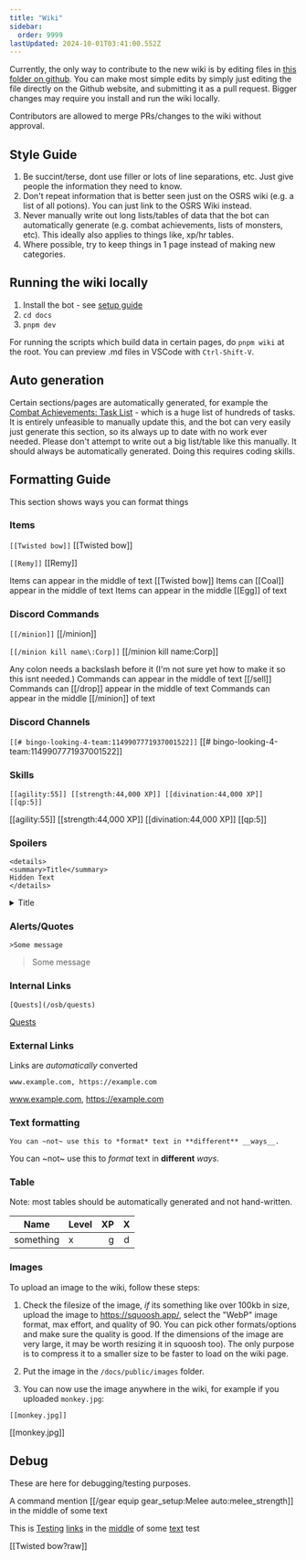 ```yaml
---
title: "Wiki"
sidebar:
  order: 9999
lastUpdated: 2024-10-01T03:41:00.552Z
---
```


Currently, the only way to contribute to the new wiki is by editing files in [this folder on github](https://github.com/oldschoolgg/oldschoolbot/tree/master/docs/src/content/docs). You can make most simple edits by simply just editing the file directly on the Github website, and submitting it as a pull request. Bigger changes may require you install and run the wiki locally.

Contributors are allowed to merge PRs/changes to the wiki without approval.

## Style Guide

1. Be succint/terse, dont use filler or lots of line separations, etc. Just give people the information they need to know.
2. Don't repeat information that is better seen just on the OSRS wiki (e.g. a list of all potions). You can just link to the OSRS Wiki instead.
3. Never manually write out long lists/tables of data that the bot can automatically generate (e.g. combat achievements, lists of monsters, etc). This ideally also applies to things like, xp/hr tables.
4. Where possible, try to keep things in 1 page instead of making new categories.

## Running the wiki locally

1. Install the bot - see [setup guide](https://github.com/oldschoolgg/oldschoolbot/blob/master/SETUP.md)
2. `cd docs`
3. `pnpm dev`

For running the scripts which build data in certain pages, do `pnpm wiki` at the root. You can preview .md files in VSCode with `Ctrl-Shift-V`.

## Auto generation

Certain sections/pages are automatically generated, for example the [Combat Achievements: Task List](/osb/combat-achievements/#task-list) - which is a huge list of hundreds of tasks. It is entirely unfeasible to manually update this, and the bot can very easily just generate this section, so its always up to date with no work ever needed. Please don't attempt to write out a big list/table like this manually. It should always be automatically generated. Doing this requires coding skills.

## Formatting Guide

This section shows ways you can format things

### Items

`[[Twisted bow]]`
[[Twisted bow]]

`[[Remy]]`
[[Remy]]

Items can appear in the middle of text [[Twisted bow]] Items can [[Coal]] appear in the middle of text Items can appear in the middle [[Egg]] of text

### Discord Commands

`[[/minion]]`
[[/minion]]

`[[/minion kill name\:Corp]]`
[[/minion kill name\:Corp]]

Any colon needs a backslash before it (I'm not sure yet how to make it so this isnt needed.) Commands can appear in the middle of text [[/sell]] Commands can [[/drop]] appear in the middle of text Commands can appear in the middle [[/minion]] of text

### Discord Channels

`[[# bingo-looking-4-team:1149907771937001522]]`
[[# bingo-looking-4-team:1149907771937001522]]

### Skills

`[[agility:55]] [[strength:44,000 XP]] [[divination:44,000 XP]] [[qp:5]]`

[[agility:55]] [[strength:44,000 XP]] [[divination:44,000 XP]] [[qp:5]]

### Spoilers

```
<details>
<summary>Title</summary>
Hidden Text
</details>
```

<details>
<summary>Title</summary>
Hidden Text
</details>

### Alerts/Quotes

`>Some message`

> Some message

### Internal Links

`[Quests](/osb/quests)`

[Quests](/osb/quests)

### External Links

Links are _automatically_ converted

`www.example.com, https://example.com`

www.example.com, https://example.com

### Text formatting

`You can ~not~ use this to *format* text in **different** __ways__.`

You can ~not~ use this to _format_ text in **different** _ways_.

### Table

Note: most tables should be automatically generated and not hand-written.

| Name      | Level |  XP |  X  |
| --------- | :---- | --: | :-: |
| something | x     |   g |  d  |

### Images

To upload an image to the wiki, follow these steps:

1. Check the filesize of the image, _if_ its something like over 100kb in size, upload the image to <https://squoosh.app/>, select the "WebP" image format, max effort, and quality of 90. You can pick other formats/options and make sure the quality is good. If the dimensions of the image are very large, it may be worth resizing it in squoosh too). The only purpose is to compress it to a smaller size to be faster to load on the wiki page.

2. Put the image in the `/docs/public/images` folder.

3. You can now use the image anywhere in the wiki, for example if you uploaded `monkey.jpg`:

`[[monkey.jpg]]`

[[monkey.jpg]]

## Debug

These are here for debugging/testing purposes.

A command mention [[/gear equip gear_setup\:Melee auto\:melee_strength]] in the middle of some text

This is [Testing](/) [links](/) in the [middle](/) of some [text](/) test

[[Twisted bow?raw]]

